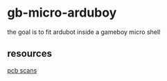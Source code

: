 # gb-micro-arduboy

the goal is to fit ardubot inside a gameboy micro shell

## resources
[pcb scans](https://wiki.nataliethenerd.com/docs/gameboymicro/microscans)

